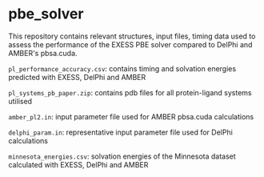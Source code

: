 # pbe_solver
This repository contains relevant structures, input files, timing data used to assess the performance of the EXESS PBE solver compared to DelPhi and AMBER's pbsa.cuda.

`pl_performance_accuracy.csv`: contains timing and solvation energies predicted with EXESS, DelPhi and AMBER

`pl_systems_pb_paper.zip`: contains pdb files for all protein-ligand systems utilised

`amber_pl2.in`: input parameter file used for AMBER pbsa.cuda calculations

`delphi_param.in`: representative input parameter file used for DelPhi calculations

`minnesota_energies.csv`: solvation energies of the Minnesota dataset calculated with EXESS, DelPhi and AMBER
